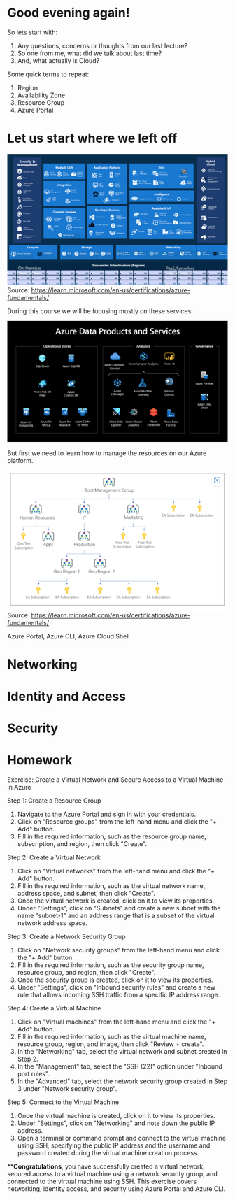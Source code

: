 # Good evening again!

So lets start with:
1. Any questions, concerns or thoughts from our last lecture? 
2. So one from me, what did we talk about last time? 
3. And, what actually is Cloud?

Some quick terms to repeat:
1. Region
2. Availability Zone
3. Resource Group
4. Azure Portal

# Let us start where we left off

![](img/azure-resources.png)  
Source: https://learn.microsoft.com/en-us/certifications/azure-fundamentals/

During this course we will be focusing mostly on these services: 

![](img/azure-data-services.png)  

But first we need to learn how to manage the resources on our Azure platform. 

![](img/management-groups.png)  
Source: https://learn.microsoft.com/en-us/certifications/azure-fundamentals/

Azure Portal, Azure CLI, Azure Cloud Shell

# Networking

# Identity and Access

# Security

# Homework 

Exercise: Create a Virtual Network and Secure Access to a Virtual Machine in Azure

Step 1: Create a Resource Group

1. Navigate to the Azure Portal and sign in with your credentials.
2. Click on "Resource groups" from the left-hand menu and click the "+ Add" button.
3. Fill in the required information, such as the resource group name, subscription, and region, then click "Create".

Step 2: Create a Virtual Network

1. Click on "Virtual networks" from the left-hand menu and click the "+ Add" button.
2. Fill in the required information, such as the virtual network name, address space, and subnet, then click "Create".
3. Once the virtual network is created, click on it to view its properties.
4. Under "Settings", click on "Subnets" and create a new subnet with the name "subnet-1" and an address range that is a subset of the virtual network address space.

Step 3: Create a Network Security Group

1. Click on "Network security groups" from the left-hand menu and click the "+ Add" button.
2. Fill in the required information, such as the security group name, resource group, and region, then click "Create".
3. Once the security group is created, click on it to view its properties.
4. Under "Settings", click on "Inbound security rules" and create a new rule that allows incoming SSH traffic from a specific IP address range.

Step 4: Create a Virtual Machine

1. Click on "Virtual machines" from the left-hand menu and click the "+ Add" button.
2. Fill in the required information, such as the virtual machine name, resource group, region, and image, then click "Review + create".
3. In the "Networking" tab, select the virtual network and subnet created in Step 2.
4. In the "Management" tab, select the "SSH (22)" option under "Inbound port rules".
5. In the "Advanced" tab, select the network security group created in Step 3 under "Network security group".

Step 5: Connect to the Virtual Machine

1. Once the virtual machine is created, click on it to view its properties.
2. Under "Settings", click on "Networking" and note down the public IP address.
3. Open a terminal or command prompt and connect to the virtual machine using SSH, specifying the public IP address and the username and password created during the virtual machine creation process.


****Congratulations**, you have successfully created a virtual network, secured access to a virtual machine using a network security group, and connected to the virtual machine using SSH. This exercise covers networking, identity access, and security using Azure Portal and Azure CLI.



